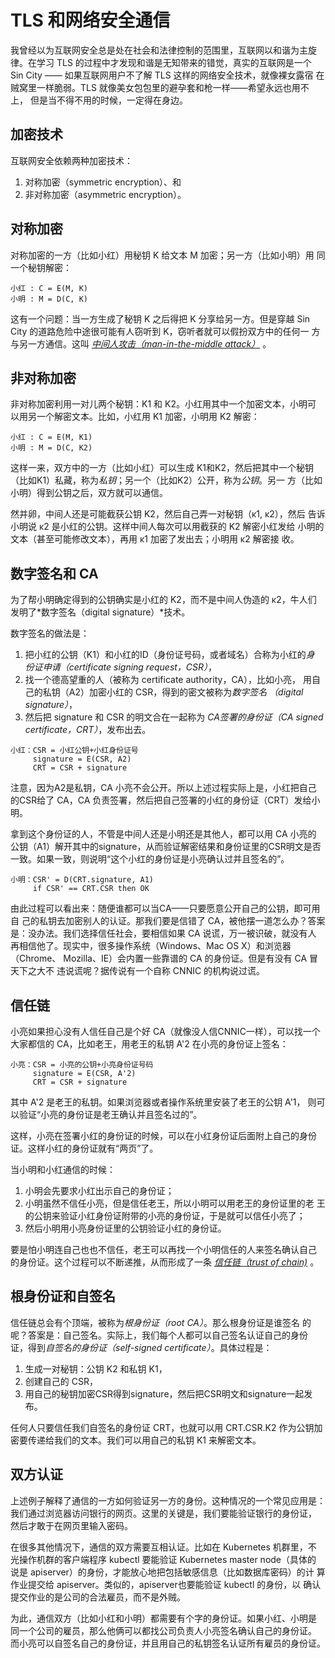 # TLS 和网络安全通信

我曾经以为互联网安全总是处在社会和法律控制的范围里，互联网以和谐为主旋
律。在学习 TLS 的过程中才发现和谐是无知带来的错觉，真实的互联网是一个
Sin City —— 如果互联网用户不了解 TLS 这样的网络安全技术，就像裸女露宿
在贼窝里一样脆弱。TLS 就像美女包包里的避孕套和枪一样——希望永远也用不上，
但是当不得不用的时候，一定得在身边。


## 加密技术

互联网安全依赖两种加密技术：

1. 对称加密（symmetric encryption）、和
1. 非对称加密（asymmetric encryption）。


## 对称加密

对称加密的一方（比如小红）用秘钥 K 给文本 M 加密；另一方（比如小明）用
同一个秘钥解密：

```
小红 : C = E(M, K)
小明 : M = D(C, K)
```

这有一个问题：当一方生成了秘钥 K 之后得把 K 分享给另一方。但是穿越 Sin
City 的道路危险中途很可能有人窃听到 K，窃听者就可以假扮双方中的任何一
方与另一方通信。这叫
*[中间人攻击（man-in-the-middle attack）](https://en.wikipedia.org/wiki/Man-in-the-middle_attack)*
。


## 非对称加密

非对称加密利用一对儿两个秘钥：K1 和 K2。小红用其中一个加密文本，小明可
以用另一个解密文本。比如，小红用 K1 加密，小明用 K2 解密：

```
小红 : C = E(M, K1)
小明 : M = D(C, K2)
```

这样一来，双方中的一方（比如小红）可以生成 K1和K2，然后把其中一个秘钥
（比如K1）私藏，称为*私钥*；另一个（比如K2）公开，称为*公钥*。另一
方（比如小明）得到公钥之后，双方就可以通信。

然并卵，中间人还是可能截获公钥 K2，然后自己弄一对秘钥（κ1, κ2），然后
告诉小明说 κ2 是小红的公钥。这样中间人每次可以用截获的 K2 解密小红发给
小明的文本（甚至可能修改文本），再用 κ1 加密了发出去；小明用 κ2 解密接
收。


## 数字签名和 CA

为了帮小明确定得到的公钥确实是小红的 K2，而不是中间人伪造的 κ2，牛人们
发明了*数字签名（digital signature）*技术。

数字签名的做法是：

1. 把小红的公钥（K1）和小红的ID（身份证号码，或者域名）合称为小红的*身
   份证申请（certificate signing request，CSR）*，
1. 找一个德高望重的人（被称为 certificate authority，CA），比如小亮，
   用自己的私钥（A2）加密小红的 CSR，得到的密文被称为*数字签名
   （digital signature）*，
1. 然后把 signature 和 CSR 的明文合在一起称为 *CA签署的身份证（CA
   signed certificate，CRT）*，发布出去。

```
小红：CSR = 小红公钥+小红身份证号
     signature = E(CSR, A2)
     CRT = CSR + signature
```

注意，因为A2是私钥，CA 小亮不会公开。所以上述过程实际上是，小红把自己
的CSR给了 CA，CA 负责签署，然后把自己签署的小红的身份证（CRT）发给小明。

拿到这个身份证的人，不管是中间人还是小明还是其他人，都可以用 CA 小亮的
公钥（A1）解开其中的signature，从而验证解密结果和身份证里的CSR明文是否
一致。如果一致，则说明“这个小红的身份证是小亮确认过并且签名的”。

```
小明：CSR' = D(CRT.signature, A1)
     if CSR' == CRT.CSR then OK
```

由此过程可以看出来：随便谁都可以当CA——只要愿意公开自己的公钥，即可用自
己的私钥去加密别人的认证。那我们要是信错了 CA，被他摆一道怎么办？答案
是：没办法。我们选择信任社会，要相信如果 CA 说谎，万一被识破，就没有人
再相信他了。现实中，很多操作系统（Windows、Mac OS X）和浏览器（Chrome、
Mozilla、IE）会内置一些靠谱的 CA 的身份证。但是有没有 CA 冒天下之大不
违说谎呢？据传说有一个自称 CNNIC 的机构说过谎。

## 信任链

小亮如果担心没有人信任自己是个好 CA（就像没人信CNNIC一样），可以找一个
大家都信的 CA，比如老王，用老王的私钥 A'2 在小亮的身份证上签名：

```
小亮：CSR = 小亮的公钥+小亮身份证号码
     signature = E(CSR, A'2)
     CRT = CSR + signature
```

其中 A'2 是老王的私钥。如果浏览器或者操作系统里安装了老王的公钥 A'1，
则可以验证“小亮的身份证是老王确认并且签名过的”。

这样，小亮在签署小红的身份证的时候，可以在小红身份证后面附上自己的身份
证。这样小红的身份证就有“两页”了。

当小明和小红通信的时候：

1. 小明会先要求小红出示自己的身份证；
1. 小明虽然不信任小亮，但是信任老王，所以小明可以用老王的身份证里的老
   王的公钥来验证小红身份证附带的小亮的身份证，于是就可以信任小亮了；
1. 然后小明用小亮身份证里的公钥验证小红的身份证。

要是怕小明连自己也也不信任，老王可以再找一个小明信任的人来签名确认自己
的身份证。这个过程可以不断递推，从而形成了一条
[*信任链（trust of chain)*](https://en.wikipedia.org/wiki/Chain_of_trust)
。

## 根身份证和自签名

信任链总会有个顶端，被称为*根身份证（root CA）*。那么根身份证是谁签名
的呢？答案是：自己签名。实际上，我们每个人都可以自己签名认证自己的身份
证，得到*自签名的身份证（self-signed certificate）*。具体过程是：

1. 生成一对秘钥：公钥 K2 和私钥 K1，
2. 创建自己的 CSR，
3. 用自己的秘钥加密CSR得到signature，然后把CSR明文和signature一起发布。

任何人只要信任我们自签名的身份证 CRT，也就可以用 CRT.CSR.K2 作为公钥加
密要传递给我们的文本。我们可以用自己的私钥 K1 来解密文本。

## 双方认证

上述例子解释了通信的一方如何验证另一方的身份。这种情况的一个常见应用是：
我们通过浏览器访问银行的网页。这里的关键是，我们要能验证银行的身份证，
然后才敢于在网页里输入密码。

在很多其他情况下，通信的双方需要互相认证。比如在 Kubernetes 机群里，不
光操作机群的客户端程序 kubectl 要能验证 Kubernetes master node（具体的
说是 apiserver）的身份，才能放心地把包括敏感信息（比如数据库密码）的计
算作业提交给 apiserver。类似的，apiserver也要能验证 kubectl 的身份，以
确认提交作业的是公司的合法雇员，而不是外贼。

为此，通信双方（比如小红和小明）都需要有个字的身份证。如果小红、小明是
同一个公司的雇员，那么他俩可以都找公司负责人小亮签名确认自己的身份证。
而小亮可以自签名自己的身份证，并且用自己的私钥签名认证所有雇员的身份证。

